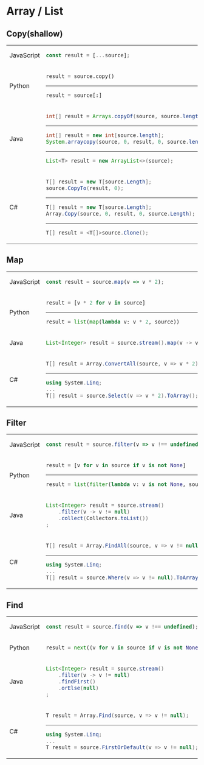 # Array / List
## Copy(shallow)
<table><tbody>
<tr><td valign="middle">JavaScript</td><td>

```js
const result = [...source];
```
</td></tr>

<tr><td valign="middle">Python</td><td>

```python
result = source.copy()
```
---
```python
result = source[:]
```
</td></tr>

<tr><td valign="middle">Java</td><td>

```java
int[] result = Arrays.copyOf(source, source.length);
```
---
```java
int[] result = new int[source.length];
System.arraycopy(source, 0, result, 0, source.length);
```
---
```java
List<T> result = new ArrayList<>(source);
```
</td></tr>
<tr><td valign="middle">C#</td><td>

```c#
T[] result = new T[source.Length];
source.CopyTo(result, 0);
```
---

```c#
T[] result = new T[source.Length];
Array.Copy(source, 0, result, 0, source.Length);
```
---
```c#
T[] result = <T[]>source.Clone();
```
</td></tr>
</tbody></table>


## Map
<table><tbody>
<tr><td valign="middle">JavaScript</td><td>

```js
const result = source.map(v => v * 2);
```
</td></tr>

<tr><td valign="middle">Python</td><td>

```python
result = [v * 2 for v in source]
```
---
```python
result = list(map(lambda v: v * 2, source))
```
</td></tr>

<tr><td valign="middle">Java</td><td>

```java
List<Integer> result = source.stream().map(v -> v * 2).collect(Collectors.toList());
```
</td></tr>
<tr><td valign="middle">C#</td><td>

```c#
T[] result = Array.ConvertAll(source, v => v * 2);
```
---
```c#
using System.Linq;
...
T[] result = source.Select(v => v * 2).ToArray();
```
</td></tr>
</tbody></table>


## Filter
<table><tbody>
<tr><td valign="middle">JavaScript</td><td>

```js
const result = source.filter(v => v !== undefined);
```
</td></tr>

<tr><td valign="middle">Python</td><td>

```python
result = [v for v in source if v is not None]
```
---
```python
result = list(filter(lambda v: v is not None, source))
```
</td></tr>

<tr><td valign="middle">Java</td><td>

```java
List<Integer> result = source.stream()
    .filter(v -> v != null)
    .collect(Collectors.toList())
;
```
</td></tr>
<tr><td valign="middle">C#</td><td>

```c#
T[] result = Array.FindAll(source, v => v != null);
```
---
```c#
using System.Linq;
...
T[] result = source.Where(v => v != null).ToArray();
```
</td></tr>
</tbody></table>


## Find
<table><tbody>
<tr><td valign="middle">JavaScript</td><td>

```js
const result = source.find(v => v !== undefined);
```
</td></tr>

<tr><td valign="middle">Python</td><td>

```python
result = next((v for v in source if v is not None), None)
```
</td></tr>

<tr><td valign="middle">Java</td><td>

```java
List<Integer> result = source.stream()
    .filter(v -> v != null)
    .findFirst()
    .orElse(null)
;
```
</td></tr>
<tr><td valign="middle">C#</td><td>

```c#
T result = Array.Find(source, v => v != null);
```
---
```c#
using System.Linq;
...
T result = source.FirstOrDefault(v => v != null);
```
</td></tr>
</tbody></table>
